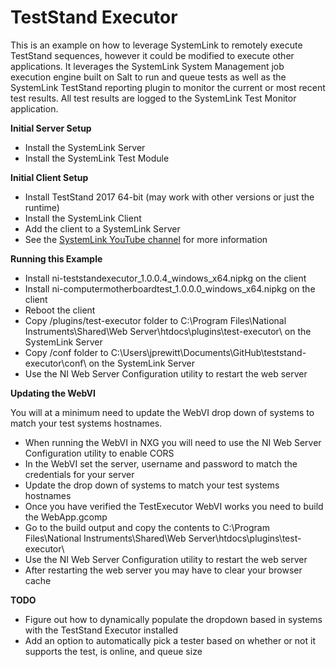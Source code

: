 # TestStand Executor

This is an example on how to leverage SystemLink to remotely execute TestStand sequences, however it could be modified to execute other applications.  It leverages the SystemLink System Management job execution engine built on Salt to run and queue tests as well as the SystemLink TestStand reporting plugin to monitor the current or most recent test results.  All test results are logged to the SystemLink Test Monitor application.

__Initial Server Setup__
* Install the SystemLink Server
* Install the SystemLink Test Module

__Initial Client Setup__

* Install TestStand 2017 64-bit (may work with other versions or just the runtime)
* Install the SystemLink Client
* Add the client to a SystemLink Server
* See the [SystemLink YouTube channel](https://www.youtube.com/channel/UCJFhOcqtxl-5kDb-tclTggQ) for more information

__Running this Example__

* Install ni-teststandexecutor_1.0.0.4_windows_x64.nipkg on the client
* Install ni-computermotherboardtest_1.0.0.0_windows_x64.nipkg on the client
* Reboot the client
* Copy /plugins/test-executor folder to C:\Program Files\National Instruments\Shared\Web Server\htdocs\plugins\test-executor\ on the SystemLink Server
* Copy /conf folder to C:\Users\jprewitt\Documents\GitHub\teststand-executor\conf\ on the SystemLink Server
* Use the NI Web Server Configuration utility to restart the web server

__Updating the WebVI__

You will at a minimum need to update the WebVI drop down of systems to match your test systems hostnames.
* When running the WebVI in NXG you will need to use the NI Web Server Configuration utility to enable CORS
* In the WebVI set the server, username and password to match the credentials for your server
* Update the drop down of systems to match your test systems hostnames
* Once you have verified the TestExecutor WebVI works you need to build the WebApp.gcomp
* Go to the build output and copy the contents to C:\Program Files\National Instruments\Shared\Web Server\htdocs\plugins\test-executor\
* Use the NI Web Server Configuration utility to restart the web server
* After restarting the web server you may have to clear your browser cache

__TODO__
* Figure out how to dynamically populate the dropdown based in systems with the TestStand Executor installed
* Add an option to automatically pick a tester based on whether or not it supports the test, is online, and queue size
